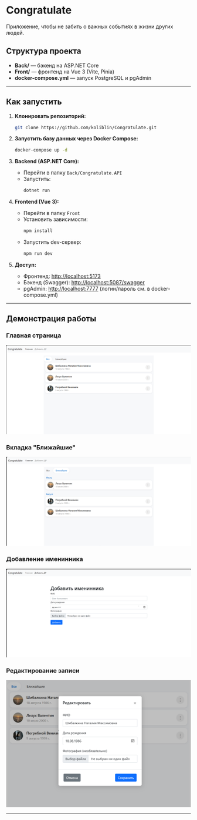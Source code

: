 # Congratulate

Приложение, чтобы не забить о важных событиях в жизни других людей.

## Структура проекта
- **Back/** — бэкенд на ASP.NET Core 
- **Front/** — фронтенд на Vue 3 (Vite, Pinia)
- **docker-compose.yml** — запуск PostgreSQL и pgAdmin 

---

## Как запустить

1. **Клонировать репозиторий:**
   ```sh
   git clone https://github.com/koliblin/Congratulate.git
   ```

2. **Запустить базу данных через Docker Compose:**
   ```sh
   docker-compose up -d
   ```

3. **Backend (ASP.NET Core):**
   - Перейти в папку `Back/Congratulate.API`
   - Запустить:
     ```sh
     dotnet run
     ```

4. **Frontend (Vue 3):**
   - Перейти в папку `Front`
   - Установить зависимости:
     ```sh
     npm install
     ```
   - Запустить dev-сервер:
     ```sh
     npm run dev
     ```

5. **Доступ:**
   - Фронтенд: [http://localhost:5173](http://localhost:5173)
   - Бэкенд (Swagger): [http://localhost:5087/swagger](http://localhost:5087/swagger)
   - pgAdmin: [http://localhost:7777](http://localhost:7777) (логин/пароль см. в docker-compose.yml)

---

## Демонстрация работы

### Главная страница
![Главная страница](Front/src/assets/Главная.png)

### Вкладка "Ближайшие"
![Ближайшие](Front/src/assets/Ближайшие.png)

### Добавление именинника
![Добавление](Front/src/assets/Добавление.png)

### Редактирование записи
![Редактирование](Front/src/assets/Редактирование.png)


---
 